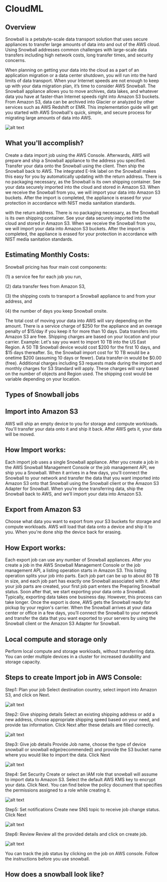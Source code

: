 # CloudML
##	Overview

Snowball is a petabyte-scale data transport solution that uses secure appliances to transfer large amounts of data into and out of the AWS cloud. Using Snowball addresses common challenges with large-scale data transfers including high network costs, long transfer times, and security concerns.

When planning on getting your data into the cloud as a part of an application migration or a data center shutdown, you will run into the hard limits of data transport. When your Internet speeds are not enough to keep up with your data migration plan, it’s time to consider AWS Snowball. The Snowball appliance allows you to move archives, data lakes, and whatever data you have at faster-than Internet speeds right into Amazon S3 buckets. From Amazon S3, data can be archived into Glacier or analyzed by other services such as AWS Redshift or EMR. This implementation guide will get you started with AWS Snowball's quick, simple, and secure process for migrating large amounts of data into AWS.

![alt text](https://github.com/Nitink-aws/CloudML/blob/master/Image/Architecture.png)
  
## What you'll accomplish?

Create a data import job using the AWS Console. Afterwards, AWS will prepare and ship a Snowball appliance to the address you specified.
Transfer your data onto the Snowball using the client. Then ship the Snowball back to AWS. The integrated E-Ink label on the Snowball makes this easy for you by automatically updating with the return address. There is no packaging necessary, as the Snowball is its own shipping container.
See your data securely imported into the cloud and stored in Amazon S3. When we receive the Snowball from you, we will import your data into Amazon S3 buckets. After the import is completed, the appliance is erased for your protection in accordance with NIST media sanitation standards.

with the return address. There is no packaging necessary, as the Snowball is its own shipping container.
See your data securely imported into the cloud and stored in Amazon S3. When we receive the Snowball from you, we will import your data into Amazon S3 buckets. After the import is completed, the appliance is erased for your protection in accordance with NIST media sanitation standards.

## Estimating Monthly Costs:

Snowball pricing has four main cost components: 

(1) a service fee for each job you run, 

(2) data transfer fees from Amazon S3, 

(3) the shipping costs to transport a Snowball appliance to and from your address, and 

(4) the number of days you keep Snowball onsite.

The total cost of moving your data into AWS will vary depending on the amount. There is a service charge of $250 for the appliance and an overage penalty of $15/day if you keep it for more than 10 days. Data transfers into Amazon S3 are free. Shipping charges are based on your location and your carrier.
Example: Let's say you want to import 10 TB into the US East Region. A 50 TB Snowball device would cost $200 for the first 10 days, and $15 days thereafter. So, the Snowball import cost for 10 TB would be a onetime $200 (assuming 10 days or fewer). Data transfer-in would be $0.00 (free). Additional charges including S3 requests made during the import and monthly charges for S3 Standard will apply. These charges will vary based on the number of objects and Region used. The shipping cost would be variable depending on your location.


##	Types of Snowball jobs
## Import into Amazon S3
AWS will ship an empty device to you for storage and compute workloads. You'll transfer your data onto it and ship it back. After AWS gets it, your data will be moved.


## How Import works:
Each import job uses a single Snowball appliance. After you create a job in the AWS Snowball Management Console or the job management API, we ship you a Snowball. When it arrives in a few days, you’ll connect the Snowball to your network and transfer the data that you want imported into Amazon S3 onto that Snowball using the Snowball client or the Amazon S3 Adapter for Snowball. When you’re done transferring data, ship the Snowball back to AWS, and we’ll import your data into Amazon S3.

## Export from Amazon S3
Choose what data you want to export from your S3 buckets for storage and compute workloads. AWS will load that data onto a device and ship it to you. When you're done ship the device back for erasing.

## How Export works:
Each export job can use any number of Snowball appliances. After you create a job in the AWS Snowball Management Console or the job management API, a listing operation starts in Amazon S3. This listing operation splits your job into parts. Each job part can be up to about 80 TB in size, and each job part has exactly one Snowball associated with it. After your job parts are created, your first job part enters the Preparing Snowball status.
Soon after that, we start exporting your data onto a Snowball. Typically, exporting data takes one business day. However, this process can take longer. Once the export is done, AWS gets the Snowball ready for pickup by your region's carrier. When the Snowball arrives at your data center or office in a few days, you’ll connect the Snowball to your network and transfer the data that you want exported to your servers by using the Snowball client or the Amazon S3 Adapter for Snowball.

## Local compute and storage only
Perform local compute and storage workloads, without transferring data. You can order multiple devices in a cluster for increased durability and storage capacity.

## Steps to create Import job in AWS Console:

Step1: Plan your job
Select destination country, select import into Amazon S3, and click on Next.

![alt text](https://github.com/Nitink-aws/CloudML/blob/master/Image/Image1.png)

Step2: Give shipping details
Select an existing shipping address or add a new address, choose appropriate shipping speed based on your need, and provide tax information. Click Next after these details are filled correctly.

![alt text](https://github.com/Nitink-aws/CloudML/blob/master/Image/Image2.png)

Step3: Give job details
Provide Job name, choose the type of device snowball or snowball edge(recommended) and provide the S3 bucket name where you would like to import the data. Click Next

![alt text](https://github.com/Nitink-aws/CloudML/blob/master/Image/Image3.png)

Step4: Set Security
Create or select an IAM role that snowball will assume to import data to Amazon S3.
Select the default AWS KMS key to encrypt your data. Click Next.
You can find below the policy document that specifies the permissions assigned to a role while creating it.

![alt text](https://github.com/Nitink-aws/CloudML/blob/master/Image/Image4.png)

Step5: Set notifications
Create new SNS topic to receive job change status. Click Next

![alt text](https://github.com/Nitink-aws/CloudML/blob/master/Image/Image5.png)

Step6: Review
Review all the provided details and click on create job.

![alt text](https://github.com/Nitink-aws/CloudML/blob/master/Image/Image6.png)

You can track the job status by clicking on the job on AWS console. Follow the instructions before you use snowball.

## How does a snowball look like?
